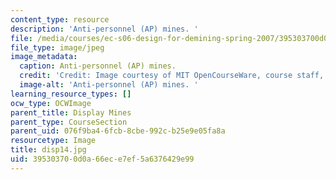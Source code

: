 ```yaml
---
content_type: resource
description: 'Anti-personnel (AP) mines. '
file: /media/courses/ec-s06-design-for-demining-spring-2007/395303700d0a66ece7ef5a6376429e99_disp14.jpg
file_type: image/jpeg
image_metadata:
  caption: Anti-personnel (AP) mines.
  credit: 'Credit: Image courtesy of MIT OpenCourseWare, course staff, and students.'
  image-alt: 'Anti-personnel (AP) mines. '
learning_resource_types: []
ocw_type: OCWImage
parent_title: Display Mines
parent_type: CourseSection
parent_uid: 076f9ba4-6fcb-8cbe-992c-b25e9e05fa8a
resourcetype: Image
title: disp14.jpg
uid: 39530370-0d0a-66ec-e7ef-5a6376429e99
---
```

